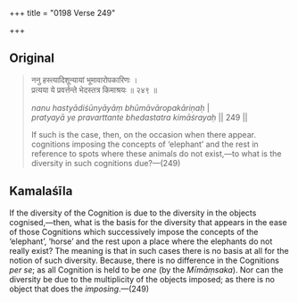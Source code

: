 +++
title = "0198 Verse 249"

+++
## Original 
>
> ननु हस्त्यादिशून्यायां भूमावारोपकारिणः ।  
> प्रत्यया ये प्रवर्त्तन्ते भेदस्तत्र किमाश्रयः ॥ २४९ ॥ 
>
> *nanu hastyādiśūnyāyāṃ bhūmāvāropakāriṇaḥ* \|  
> *pratyayā ye pravarttante bhedastatra kimāśrayaḥ* \|\| 249 \|\| 
>
> If such is the case, then, on the occasion when there appear. cognitions imposing the concepts of ‘elephant’ and the rest in reference to spots where these animals do not exist,—to what is the diversity in such cognitions due?—(249)



## Kamalaśīla

If the diversity of the Cognition is due to the diversity in the objects cognised,—then, what is the basis for the diversity that appears in the ease of those Cognitions which successively impose the concepts of the ‘elephant’, ‘horse’ and the rest upon a place where the elephants do not really exist? The meaning is that in such cases there is no basis at all for the notion of such diversity. Because, there is no difference in the Cognitions *per se*; as all Cognition is held to be *one* (by the *Mīmāṃsaka*). Nor can the diversity be due to the multiplicity of the objects imposed; as there is no object that does the *imposing*.—(249)


